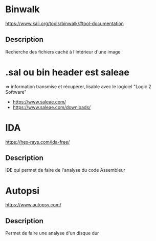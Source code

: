 # Binwalk

https://www.kali.org/tools/binwalk/#tool-documentation

## Description

Recherche des fichiers caché à l'intérieur d'une image


# .sal ou bin header est saleae

=> information transmise et récupérer, lisable avec le logiciel "Logic 2 Software"

- https://www.saleae.com/
- https://www.saleae.com/downloads/


# IDA 

https://hex-rays.com/ida-free/ 

## Description 

IDE qui permet de faire de l'analyse du code Assembleur

# Autopsi 

https://www.autopsy.com/

## Description 

Permet de faire une analyse d'un disque dur 
